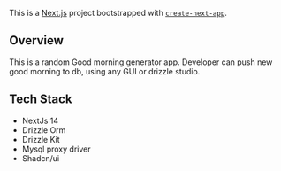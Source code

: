 This is a [Next.js](https://nextjs.org/) project bootstrapped with [`create-next-app`](https://github.com/vercel/next.js/tree/canary/packages/create-next-app).

## Overview

This is a random Good morning generator app. Developer can push new good morning to db, using any GUI or drizzle studio.

## Tech Stack

- NextJs 14
- Drizzle Orm
- Drizzle Kit
- Mysql proxy driver
- Shadcn/ui
